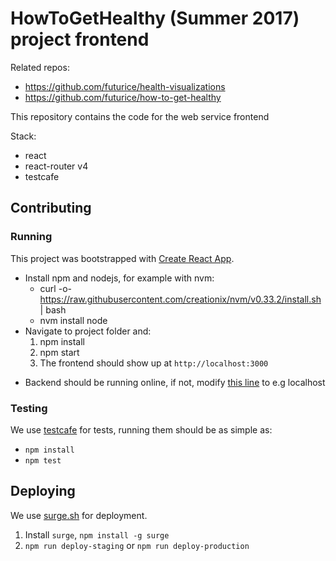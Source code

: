 # HowToGetHealthy (Summer 2017) project frontend

Related repos: 
* https://github.com/futurice/health-visualizations
* https://github.com/futurice/how-to-get-healthy

This repository contains the code for the web service frontend

Stack:
* react
* react-router v4
* testcafe


## Contributing 

### Running
This project was bootstrapped with [Create React App](https://github.com/facebookincubator/create-react-app).

- Install npm and nodejs, for example with nvm:
	- curl -o- https://raw.githubusercontent.com/creationix/nvm/v0.33.2/install.sh | bash
	- nvm install node
- Navigate to project folder and:
	1. npm install
	2. npm start
	3. The frontend should show up at `http://localhost:3000`

* Backend should be running online, if not, modify [this line](https://github.com/futurice/health-visualizations-front/blob/f4b5c3c9e7bf0abe834270d90b814707d9715b2e/src/util.js#L4) to e.g localhost

### Testing

We use [testcafe](https://github.com/DevExpress/testcafe) for tests, running them should be as simple as:
* `npm install`
* `npm test` 

## Deploying

We use [surge.sh](http://surge.sh/) for deployment.
1. Install `surge`, `npm install -g surge`
2. `npm run deploy-staging` or `npm run deploy-production`
